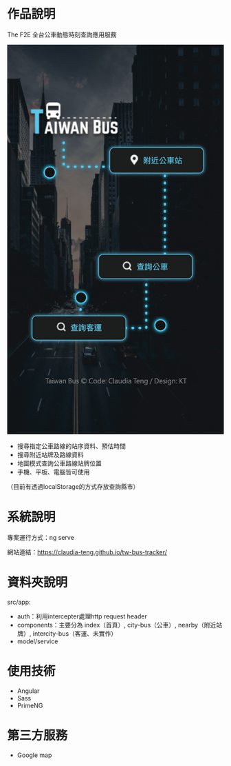 # 作品說明

The F2E 全台公車動態時刻查詢應用服務

![Index](./src/assets/md/md-index.png)

- 搜尋指定公車路線的站序資料、預估時間
- 搜尋附近站牌及路線資料
- 地圖模式查詢公車路線站牌位置
- 手機、平板、電腦皆可使用

（目前有透過localStorage的方式存放查詢縣市）

# 系統說明
專案運行方式：ng serve

網站連結：https://claudia-teng.github.io/tw-bus-tracker/

# 資料夾說明

src/app:
- auth：利用intercepter處理http request header
- components：主要分為 index（首頁）, city-bus（公車）, nearby（附近站牌）, intercity-bus（客運、未實作）
- model/service

# 使用技術

- Angular
- Sass
- PrimeNG

# 第三方服務

- Google map


